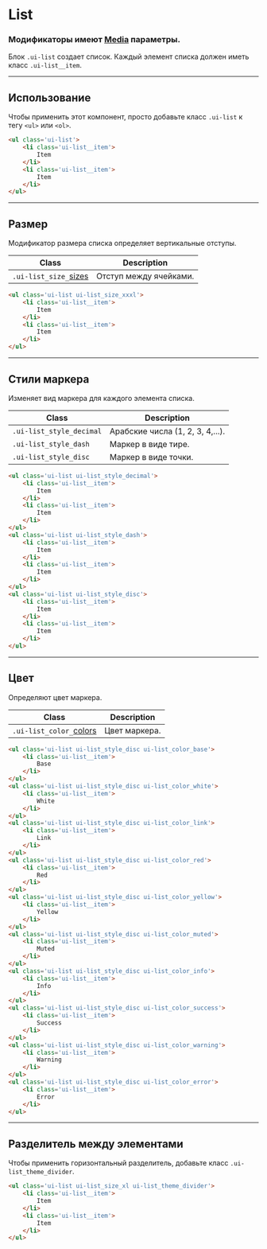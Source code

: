 <!--
docs/blocks/list|50
-->

[colors]: docs/base/colors.html
[sizes]: docs/base/sizes.html
[media]: docs/base/media.html

# List

### Модификаторы имеют [Media][media] параметры.

Блок `.ui-list` создает список. Каждый элемент списка должен иметь класс `.ui-list__item`.

---

## Использование

Чтобы применить этот компонент, просто добавьте класс `.ui-list` к тегу `<ul>` или `<ol>`.


``` html
<ul class='ui-list'>
    <li class='ui-list__item'>
        Item
    </li>
    <li class='ui-list__item'>
        Item
    </li>
</ul>
```

---

## Размер

Модификатор размера списка определяет вертикальные отступы.

|         Class         |         Description         |
|-----------------------|-----------------------------|
|  `.ui-list_size_`[sizes]  | Отступ между ячейками.  |

``` html
<ul class='ui-list ui-list_size_xxxl'>
    <li class='ui-list__item'>
        Item
    </li>
    <li class='ui-list__item'>
        Item
    </li>
</ul>
```

---

## Стили маркера

Изменяет вид маркера для каждого элемента списка.

|            Class          |            Description            |
|---------------------------|-----------------------------------|
|  `.ui-list_style_decimal` |  Арабские числа (1, 2, 3, 4,...). |
|  `.ui-list_style_dash`    |  Маркер в виде тире.              |
|  `.ui-list_style_disc`    |  Маркер в виде точки.             |

``` html
<ul class='ui-list ui-list_style_decimal'>
    <li class='ui-list__item'>
        Item
    </li>
    <li class='ui-list__item'>
        Item
    </li>
</ul>
<ul class='ui-list ui-list_style_dash'>
    <li class='ui-list__item'>
        Item
    </li>
    <li class='ui-list__item'>
        Item
    </li>
</ul>
<ul class='ui-list ui-list_style_disc'>
    <li class='ui-list__item'>
        Item
    </li>
    <li class='ui-list__item'>
        Item
    </li>
</ul>
```

---

## Цвет

Определяют цвет маркера.

|            Class          |            Description            |
|---------------------------|-----------------------------------|
|  `.ui-list_color_`[colors]  | Цвет маркера.  |

``` html
<ul class='ui-list ui-list_style_disc ui-list_color_base'>
    <li class='ui-list__item'>
        Base
    </li>
</ul>
<ul class='ui-list ui-list_style_disc ui-list_color_white'>
    <li class='ui-list__item'>
        White
    </li>
</ul>
<ul class='ui-list ui-list_style_disc ui-list_color_link'>
    <li class='ui-list__item'>
        Link
    </li>
</ul>
<ul class='ui-list ui-list_style_disc ui-list_color_red'>
    <li class='ui-list__item'>
        Red
    </li>
</ul>
<ul class='ui-list ui-list_style_disc ui-list_color_yellow'>
    <li class='ui-list__item'>
        Yellow
    </li>
</ul>
<ul class='ui-list ui-list_style_disc ui-list_color_muted'>
    <li class='ui-list__item'>
        Muted
    </li>
</ul>
<ul class='ui-list ui-list_style_disc ui-list_color_info'>
    <li class='ui-list__item'>
        Info
    </li>
</ul>
<ul class='ui-list ui-list_style_disc ui-list_color_success'>
    <li class='ui-list__item'>
        Success
    </li>
</ul>
<ul class='ui-list ui-list_style_disc ui-list_color_warning'>
    <li class='ui-list__item'>
        Warning
    </li>
</ul>
<ul class='ui-list ui-list_style_disc ui-list_color_error'>
    <li class='ui-list__item'>
        Error
    </li>
</ul>
```

---

## Разделитель между элементами

Чтобы применить горизонтальный разделитель, добавьте класс `.ui-list_theme_divider`.

``` html
<ul class='ui-list ui-list_size_xl ui-list_theme_divider'>
    <li class='ui-list__item'>
        Item
    </li>
    <li class='ui-list__item'>
        Item
    </li>
</ul>
```
